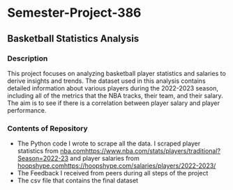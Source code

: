 # Semester-Project-386

## Basketball Statistics Analysis
### Description
This project focuses on analyzing basketball player statistics and salaries to derive insights and trends. The dataset used in this analysis contains detailed information about various players during the 2022-2023 season, including all of the metrics that the NBA tracks, their team, and their salary. The aim is to see if there is a correlation between player salary and player performance.

### Contents of Repository
- The Python code I wrote to scrape all the data. I scraped player statistics from [nba.com](https://www.nba.com/stats/players/traditional?Season=2022-23)https://www.nba.com/stats/players/traditional?Season=2022-23 and player salaries from [hoopshype.com](https://hoopshype.com/salaries/players/2022-2023/)https://hoopshype.com/salaries/players/2022-2023/
- The Feedback I received from peers during all steps of the project
- The csv file that contains the final dataset

